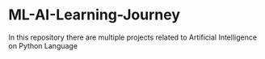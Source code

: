 # ML-AI-Learning-Journey
In this repository there are multiple projects related to Artificial Intelligence on Python Language
